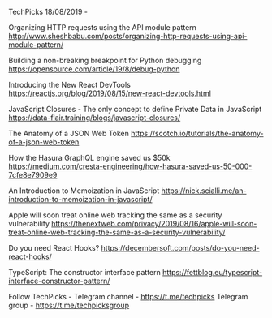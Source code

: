TechPicks 18/08/2019 -

Organizing HTTP requests using the API module pattern
http://www.sheshbabu.com/posts/organizing-http-requests-using-api-module-pattern/

Building a non-breaking breakpoint for Python debugging
https://opensource.com/article/19/8/debug-python

Introducing the New React DevTools
https://reactjs.org/blog/2019/08/15/new-react-devtools.html

JavaScript Closures - The only concept to define Private Data in JavaScript
https://data-flair.training/blogs/javascript-closures/

The Anatomy of a JSON Web Token
https://scotch.io/tutorials/the-anatomy-of-a-json-web-token

How the Hasura GraphQL engine saved us $50k
https://medium.com/cresta-engineering/how-hasura-saved-us-50-000-7cfe8e7909e9

An Introduction to Memoization in JavaScript
https://nick.scialli.me/an-introduction-to-memoization-in-javascript/

Apple will soon treat online web tracking the same as a security vulnerability
https://thenextweb.com/privacy/2019/08/16/apple-will-soon-treat-online-web-tracking-the-same-as-a-security-vulnerability/

Do you need React Hooks?
https://decembersoft.com/posts/do-you-need-react-hooks/

TypeScript: The constructor interface pattern
https://fettblog.eu/typescript-interface-constructor-pattern/

Follow TechPicks -
Telegram channel - https://t.me/techpicks
Telegram group - https://t.me/techpicksgroup